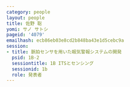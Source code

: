 ```yaml
---
category: people
layout: people
title: 佐野 聡
yomi: サノ サトシ
pageid: '4079'
emailhash: ecb86eb03e8cd2b848ba43e1d5cebc9a
session:
- title: 脈拍センサを用いた眠気警報システムの開発
  psid: 1B-2
  sessiontitle: 1B ITSとセンシング
  sessionid: 1b
  role: 発表者
---
```

